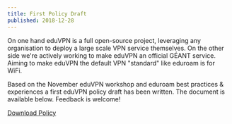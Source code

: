 ```yaml
---
title: First Policy Draft
published: 2018-12-28
---
```


On one hand eduVPN is a full open-source project, leveraging any organisation 
to deploy a large scale VPN service themselves. On the other side we're 
actively working to make eduVPN an official GÉANT service. Aiming to make 
eduVPN the default VPN "standard" like eduroam is for WiFi.

Based on the November eduVPN workshop and eduroam best practices & experiences 
a first eduVPN policy draft has been written. The document is available below. 
Feedback is welcome!

[Download Policy](../download/eduVPN_Compliance_Statement_19122018.pdf)

